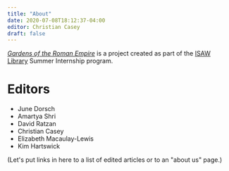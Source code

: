 ```yaml
---
title: "About"
date: 2020-07-08T18:12:37-04:00
editor: Christian Casey
draft: false
---
```


[*Gardens of the Roman Empire*](/) is a project created as part of the [ISAW Library](https://isaw.nyu.edu/library) Summer Internship program.

# Editors

* June Dorsch
* Amartya Shri
* David Ratzan
* Christian Casey
* Elizabeth Macaulay-Lewis
* Kim Hartswick

(Let's put links in here to a list of edited articles or to an "about us" page.)
